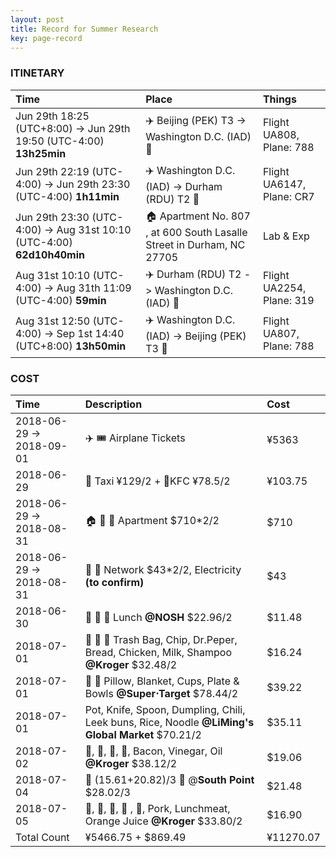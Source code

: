 ```yaml
---
layout: post
title: Record for Summer Research
key: page-record
---
```



### ITINETARY

| Time                                                         | Place                                                        | Things                    |
| :----------------------------------------------------------- | :----------------------------------------------------------- | :------------------------ |
| Jun 29th 18:25 (UTC+8:00) -> Jun 29th 19:50 (UTC-4:00) **13h25min** | :airplane: Beijing (PEK) T3 ->  Washington D.C. (IAD) :flight_arrival: | Flight UA808, Plane: 788  |
| Jun 29th 22:19 (UTC-4:00) -> Jun 29th 23:30 (UTC-4:00) **1h11min** | :airplane: Washington D.C. (IAD) ->  Durham (RDU) T2 :flight_arrival: | Flight UA6147, Plane: CR7 |
| Jun 29th 23:30 (UTC-4:00) -> Aug 31st 10:10 (UTC-4:00) **62d10h40min** | :house: Apartment No. 807 , at 600 South Lasalle Street in Durham, NC 27705 | Lab & Exp                 |
| Aug 31st 10:10 (UTC-4:00) -> Aug 31th 11:09 (UTC-4:00) **59min** | ✈️  Durham (RDU) T2 -> Washington D.C. (IAD) :flight_departure: | Flight UA2254, Plane: 319 |
| Aug 31st 12:50 (UTC-4:00) -> Sep 1st 14:40 (UTC+8:00) **13h50min** | ✈️ Washington D.C. (IAD) -> Beijing (PEK) T3 :flight_departure: | Flight UA807, Plane: 788  |

### COST

| Time                     | Description                                                  | Cost    |
| :----------------------- | :----------------------------------------------------------- | :------ |
| 2018-06-29 -> 2018-09-01 | :airplane: :tickets: Airplane Tickets                        | ¥5363   |
| 2018-06-29               | 🚕 Taxi ¥129/2 + 🍿KFC ¥78.5/2                                 | ¥103.75 |
| 2018-06-29 -> 2018-08-31 | :house: :potable_water: :sleeping_bed: Apartment $710*2/2    | $710    |
| 2018-06-29 -> 2018-08-31 | :signal_strength: :electric_plug: Network $43*2/2, Electricity __(to confirm)__ | $43     |
| 2018-06-30               | :pizza: :green_salad: :tropical_drink:  Lunch __@NOSH__ $22.96/2 | $11.48  |
| 2018-07-01               | :milk_glass: :bread: :baguette_bread: Trash Bag, Chip, Dr.Peper, Bread, Chicken, Milk, Shampoo __@Kroger__ $32.48/2 | $16.24  |
| 2018-07-01               | :watermelon:  :bread: Pillow, Blanket, Cups, Plate & Bowls __@Super$\cdot$Target__ $78.44/2 | $39.22  |
| 2018-07-01               | Pot, Knife, Spoon, Dumpling, Chili, Leek buns, Rice, Noodle __@LiMing's Global Market__ $70.21/2 | $35.11  |
| 2018-07-02               | :tomato:, :potato:, :carrot:, :chicken:, Bacon, Vinegar, Oil __@Kroger__ $38.12/2 | $19.06  |
| 2018-07-04               | 🚕 (15.61+20.82)/3 :cinema: @**South Point** $28.02/3         | $21.48  |
| 2018-07-05               | :milk_glass:, :egg:, :mushroom:, :banana: , 🍊, Pork, Lunchmeat, Orange Juice __@Kroger__ $33.80/2 | $16.90  |
| Total Count              | ¥5466.75 + \$869.49    | ¥11270.07 |

